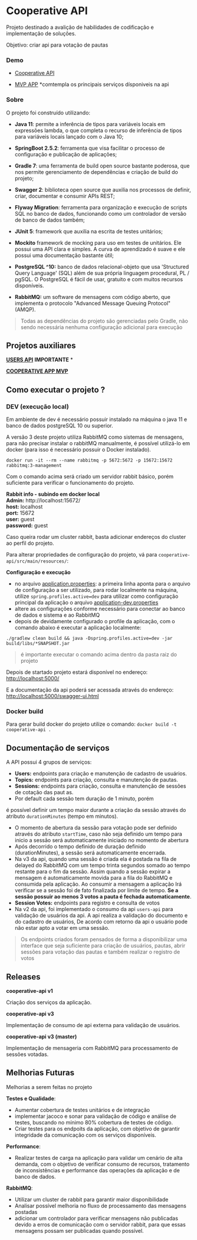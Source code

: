 # Cooperative API

Projeto destinado a avalição de habilidades de codificação e implementação de soluções.

Objetivo: criar api para votação de pautas

### Demo

- [Cooperative API](https://cooperative-api.herokuapp.com/swagger-ui.html)

- [MVP APP](https://cooperative-mvp-app.herokuapp.com) *comtempla os principais serviços dísponiveis na api

### Sobre

O projeto foi construído utilizando:

* **Java 11**:  permite a inferência de tipos para variáveis locais em expressões lambda, o que completa o recurso de inferência de tipos para variáveis locais lançado com o Java 10;
* **SpringBoot 2.5.2**: ferramenta que visa facilitar o processo de configuração e publicação de aplicações;
* **Gradle 7**: uma ferramenta de build open source bastante poderosa, que nos permite gerenciamento de dependências e criação de build do projeto;
* **Swagger 2**: biblioteca open source que auxilia nos processos de definir, criar, documentar e consumir APIs REST;
* **Flyway Migration**: ferramenta para organização e execução de scripts SQL no banco de dados, funcionando como um controlador de versão de banco de dados também;


* **JUnit 5**:  framework que auxilia na escrita de testes unitários;
* **Mockito** framework de mocking para uso em testes de unitários. Ele possui uma API clara e simples. A curva de aprendizado é suave e ele possui uma documentação bastante útil;


* **PostgreSQL ^10:** banco de dados relacional-objeto que usa 'Structured Query Language' (SQL) além de sua própria linguagem procedural, PL / pgSQL. O PostgreSQL é fácil de usar, gratuito e com muitos recursos disponíveis.
* **RabbitMQ:** um software de mensagens com código aberto, que implementa o protocolo "Advanced Message Queuing Protocol" (AMQP).

> Todas as dependências do projeto são gerenciadas pelo Gradle, não sendo necessária nenhuma configuração adicional para execução

## Projetos auxiliares

**[USERS API](users-api/README.md)** **IMPORTANTE** *

**[COOPERATIVE APP MVP](cooperative-mvp-app/README.md)**

## Como executar o projeto ?

### DEV (execução local)

Em ambiente de dev é necessário possuir instalado na máquina o java 11 e banco de dados postgreSQL 10 ou superior.

A versão 3 deste projeto utiliza RabbitMQ como sistemas de mensagens, para não precisar instalar
o rabbitMQ manualmente, é possível utilizá-lo em docker (para isso é necessário possuir o Docker instalado).

```
docker run -it --rm --name rabbitmq -p 5672:5672 -p 15672:15672 rabbitmq:3-management
```

Com o comando acima será criado um servidor rabbit básico, porém suficiente para verificar o funcionamento do projeto.

**Rabbit info - subindo em docker local** <br />
**Admin:** http://localhost:15672/ <br />
**host:** localhost <br />
**port:** 15672 <br />
**user:** guest <br />
**password:** guest <br />


Caso queira rodar um cluster rabbit, basta adicionar endereços do cluster ao perfil do projeto.

Para alterar propriedades de configuração do projeto, vá para `cooperative-api/src/main/resources/`:

**Configuração e execução**
- no arquivo [application.properties](src/main/resources/application.properties): a primeira linha aponta
  para o arquivo de configuração a ser utilizado, para rodar localmente na máquina,
  utilize `spring.profiles.active=dev` para utilizar como configuração principal
  da aplicação o arquivo [application-dev.properties](src/main/resources/application-dev.properties)
- altere as configurações conforme necessário para conectar ao banco de dados e sistema e ao RabbitMQ
- depois de devidamente configurado o profile da aplicação, com o comando abaixo é
  executar a aplicação localmente:

```
./gradlew clean build && java -Dspring.profiles.active=dev -jar build/libs/*SNAPSHOT.jar
```
> é importante executar o comando acima dentro da pasta raiz do projeto

Depois de startado projeto estará disponível no endereço: [http://localhost:5000/](http://localhost:5000/)

E a documentação da api poderá ser acessada através do endereço: [http://localhost:5000/swagger-ui.html](http://localhost:5000/swagger-ui.html)

### Docker build

Para gerar build docker do projeto utilize o comando:
``` docker build -t cooperative-api . ```

## Documentação de serviços

A API possui 4 grupos de serviços:
- **Users:** endpoints para criação e manutenção de cadastro de usuários.
  <br />
- **Topics:** endpoints para criação, consulta e manutenção de pautas.
  <br />
- **Sessions:** endpoints para criação, consulta e manutenção de sessões de cotação das paut
  as.
- Por default cada sessão tem duração de 1 minuto, porém

é possível definir um tempo
maior durante a criação da sessão através do atributo `durationMinutes` (tempo em minutos).
- O momento de abertura da sessão para votação pode ser definido através do atributo
  `startTime`, caso não seja definido um tempo para inicio a sessão será automaticamente
  iniciado no momento de abertura
- Após decorrido o tempo definido de duração definido (durationMinutes),
  a sessão será automaticamente encerrada.
- Na v3 da api, quando uma sessão é criada ela é postada na fila de delayed
  do RabbitMQ com um tempo  trinta segundos somado ao tempo restante
  para o fim da sessão. Assim quando a sessão expirar a mensagem é automaticamente movida
  para a fila do RabbitMQ e consumida pela aplicação. Ao consumir a mensagem a aplicação
  Irá verificar se a sessão foi de fato finalizada por limite de tempo.
  **Se a sessão possuir ao menos 3 votos a pauta é fechada automaticamente**.
  <br />
- **Session Votes:** endpoints para registro e consulta de votos
- Na v2 da api, foi implementado o consumo da api `users-api` para validação de
  usuários da api. A api realiza a validação do documento e do cadastro de usuários,
  De acordo com retorno da api o usuário pode não estar apto a votar em uma sessão.

> Os endpoints criados foram pensados de forma a disponibilizar uma interface que seja suficiente
para criação de usuários, pautas, abrir sessões para votação das pautas e
também realizar o registro de votos

## Releases

**cooperative-api v1**

Criação dos serviços da aplicação.

**cooperative-api v3**

Implementação de consumo de api externa para validação de usuários.

**cooperative-api v3 (master)**

Implementação de mensageria com RabbitMQ para processamento de sessões votadas.

## Melhorias Futuras

Melhorias a serem feitas no projeto

**Testes e Qualidade**: <br />
- Aumentar cobertura de testes unitários e de integração
- implementar jacoco e sonar para validação de código e análise de testes,
  buscando no mínimo 80%  cobertura de testes de código.
- Criar testes para os endpoits da aplicação, com objetivo de garantir integridade
  da comunicação com os serviços disponíveis.

**Performance**: <br />
- Realizar testes de carga na aplicação para validar um cenário de alta demanda,
  com o objetivo de verificar consumo de recursos, tratamento de inconsistências
  e performance das operações da aplicação e de banco de dados.

**RabbitMQ**: <br />
- Utilizar um cluster de rabbit para garantir maior disponibilidade
- Analisar possível melhoria no fluxo de processamento das mensagens postadas
- adicionar um controlador para verificar mensagens não publicadas devido a erros de
  comunicação com o servidor rabbit, para que essas mensagens possam ser publicadas
  quando possível.
 

